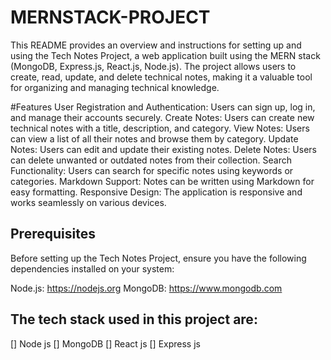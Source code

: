 # MERNSTACK-PROJECT
This README provides an overview and instructions for setting up and using the Tech Notes Project, a web application built using the MERN stack (MongoDB, Express.js, React.js, Node.js). The project allows users to create, read, update, and delete technical notes, making it a valuable tool for organizing and managing technical knowledge.

#Features
User Registration and Authentication: Users can sign up, log in, and manage their accounts securely.
Create Notes: Users can create new technical notes with a title, description, and category.
View Notes: Users can view a list of all their notes and browse them by category.
Update Notes: Users can edit and update their existing notes.
Delete Notes: Users can delete unwanted or outdated notes from their collection.
Search Functionality: Users can search for specific notes using keywords or categories.
Markdown Support: Notes can be written using Markdown for easy formatting.
Responsive Design: The application is responsive and works seamlessly on various devices.

## Prerequisites
Before setting up the Tech Notes Project, ensure you have the following dependencies installed on your system:

Node.js: https://nodejs.org
MongoDB: https://www.mongodb.com

## The tech stack used in this project are:
 [] Node js
 [] MongoDB
 [] React js
 [] Express js
